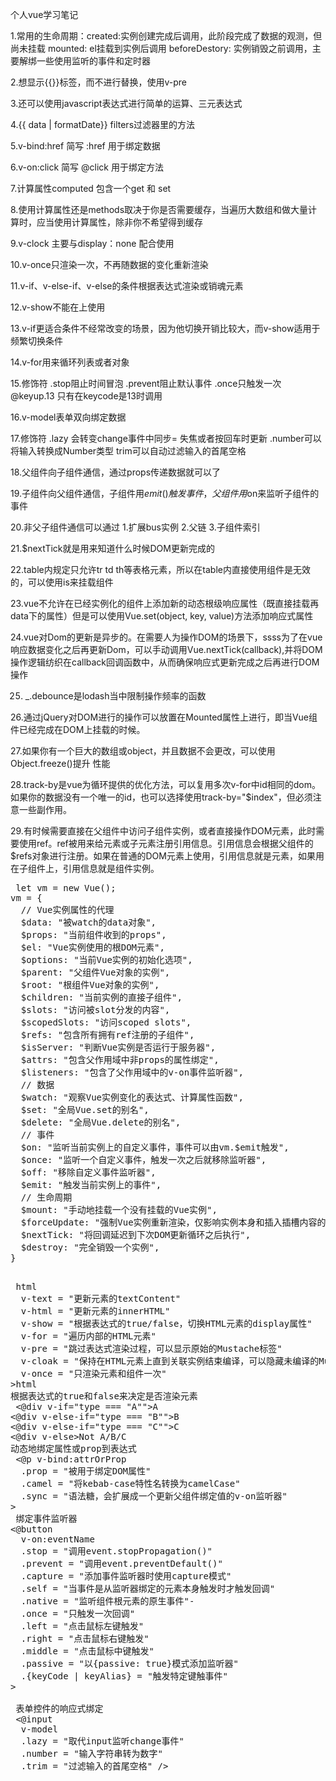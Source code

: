 个人vue学习笔记

1.常用的生命周期：created:实例创建完成后调用，此阶段完成了数据的观测，但尚未挂载
mounted: el挂载到实例后调用  beforeDestory: 实例销毁之前调用，主要解绑一些使用监听的事件和定时器

2.想显示{{}}标签，而不进行替换，使用v-pre

3.还可以使用javascript表达式进行简单的运算、三元表达式

4.{{ data | formatDate}}  filters过滤器里的方法

5.v-bind:href 简写 :href 用于绑定数据

6.v-on:click 简写 @click 用于绑定方法 

7.计算属性computed 包含一个get 和 set

8.使用计算属性还是methods取决于你是否需要缓存，当遍历大数组和做大量计算时，应当使用计算属性，除非你不希望得到缓存

9.v-clock 主要与display：none 配合使用

10.v-once只渲染一次，不再随数据的变化重新渲染

11.v-if、v-else-if、v-else的条件根据表达式渲染或销魂元素

12.v-show不能在<tempalte>上使用

13.v-if更适合条件不经常改变的场景，因为他切换开销比较大，而v-show适用于频繁切换条件

14.v-for用来循环列表或者对象

15.修饰符 .stop阻止时间冒泡 .prevent阻止默认事件 .once只触发一次  @keyup.13 只有在keycode是13时调用

16.v-model表单双向绑定数据

17.修饰符 .lazy 会转变change事件中同步= 失焦或者按回车时更新 .number可以将输入转换成Number类型 trim可以自动过滤输入的首尾空格

18.父组件向子组件通信，通过props传递数据就可以了

19.子组件向父组件通信，子组件用$emit()触发事件，父组件用$on来监听子组件的事件

20.非父子组件通信可以通过 1.扩展bus实例 2.父链 3.子组件索引

21.$nextTick就是用来知道什么时候DOM更新完成的

22.table内规定只允许tr td th等表格元素，所以在table内直接使用组件是无效的，可以使用is来挂载组件

23.vue不允许在已经实例化的组件上添加新的动态根级响应属性（既直接挂载再data下的属性）但是可以使用Vue.set(object, key, value)方法添加响应式属性

24.vue对Dom的更新是异步的。在需要人为操作DOM的场景下，ssss为了在vue响应数据变化之后再更新Dom，可以手动调用Vue.nextTick(callback),并将DOM操作逻辑纺织在callback回调函数中，从而确保响应式更新完成之后再进行DOM操作

25. _.debounce是lodash当中限制操作频率的函数

26.通过jQuery对DOM进行的操作可以放置在Mounted属性上进行，即当Vue组件已经完成在DOM上挂载的时候。

27.如果你有一个巨大的数组或object，并且数据不会更改，可以使用Object.freeze()提升 性能

28.track-by是vue为循环提供的优化方法，可以复用多次v-for中id相同的dom。如果你的数据没有一个唯一的id，也可以选择使用track-by="$index"，但必须注意一些副作用。

29.有时候需要直接在父组件中访问子组件实例，或者直接操作DOM元素，此时需要使用ref。ref被用来给元素或子元素注册引用信息。引用信息会根据父组件的$refs对象进行注册。如果在普通的DOM元素上使用，引用信息就是元素，如果用在子组件上，引用信息就是组件实例。

<pre>
 let vm = new Vue();
vm = {
  // Vue实例属性的代理
  $data: "被watch的data对象",
  $props: "当前组件收到的props",
  $el: "Vue实例使用的根DOM元素",
  $options: "当前Vue实例的初始化选项",
  $parent: "父组件Vue对象的实例",
  $root: "根组件Vue对象的实例",
  $children: "当前实例的直接子组件",
  $slots: "访问被slot分发的内容",
  $scopedSlots: "访问scoped slots",
  $refs: "包含所有拥有ref注册的子组件",
  $isServer: "判断Vue实例是否运行于服务器",
  $attrs: "包含父作用域中非props的属性绑定",
  $listeners: "包含了父作用域中的v-on事件监听器",
  // 数据
  $watch: "观察Vue实例变化的表达式、计算属性函数",
  $set: "全局Vue.set的别名",
  $delete: "全局Vue.delete的别名",
  // 事件
  $on: "监听当前实例上的自定义事件，事件可以由vm.$emit触发",
  $once: "监听一个自定义事件，触发一次之后就移除监听器",
  $off: "移除自定义事件监听器",
  $emit: "触发当前实例上的事件",
  // 生命周期
  $mount: "手动地挂载一个没有挂载的Vue实例",
  $forceUpdate: "强制Vue实例重新渲染，仅影响实例本身和插入插槽内容的子组件",
  $nextTick: "将回调延迟到下次DOM更新循环之后执行",
  $destroy: "完全销毁一个实例",
}
 </pre>
<pre>
 html
  v-text = "更新元素的textContent"
  v-html = "更新元素的innerHTML"
  v-show = "根据表达式的true/false，切换HTML元素的display属性"
  v-for = "遍历内部的HTML元素"
  v-pre = "跳过表达式渲染过程，可以显示原始的Mustache标签"
  v-cloak = "保持在HTML元素上直到关联实例结束编译，可以隐藏未编译的Mustache"
  v-once = "只渲染元素和组件一次"
>html
根据表达式的true和false来决定是否渲染元素
 <@div v-if="type === "A"">A</@div>
<@div v-else-if="type === "B"">B</@div>
<@div v-else-if="type === "C"">C</@div>
<@div v-else>Not A/B/C</@div> 
动态地绑定属性或prop到表达式 
 <@p v-bind:attrOrProp
  .prop = "被用于绑定DOM属性"
  .camel = "将kebab-case特性名转换为camelCase"
  .sync = "语法糖，会扩展成一个更新父组件绑定值的v-on监听器"
></@p> 
 绑定事件监听器 
<@button
  v-on:eventName
  .stop = "调用event.stopPropagation()"
  .prevent = "调用event.preventDefault()"
  .capture = "添加事件监听器时使用capture模式"
  .self = "当事件是从监听器绑定的元素本身触发时才触发回调" 
  .native = "监听组件根元素的原生事件"-
  .once = "只触发一次回调"
  .left = "点击鼠标左键触发"
  .right = "点击鼠标右键触发"
  .middle = "点击鼠标中键触发"
  .passive = "以{passive: true}模式添加监听器"
  .{keyCode | keyAlias} = "触发特定键触事件"
>
</@button> 
 表单控件的响应式绑定 
 <@input 
  v-model
  .lazy = "取代input监听change事件"
  .number = "输入字符串转为数字"
  .trim = "过滤输入的首尾空格" />  
</pre>

